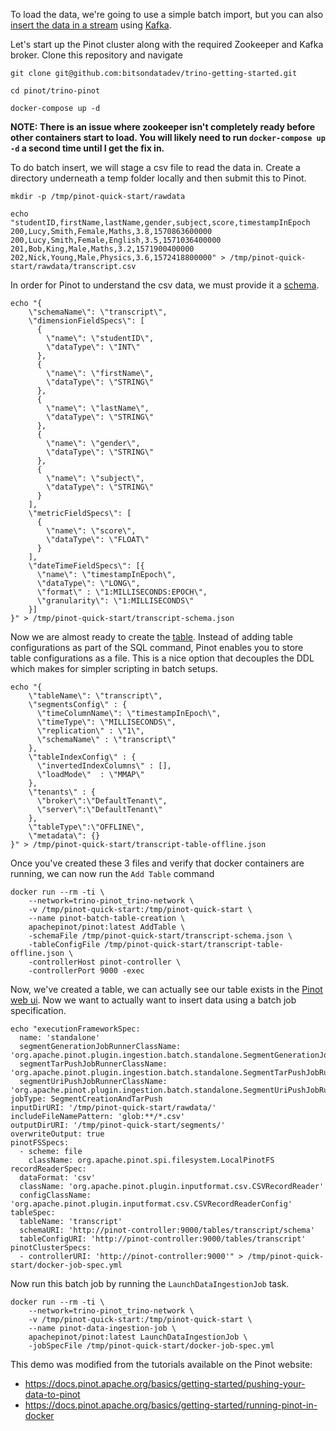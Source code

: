 To load the data, we're going to use a simple batch import, but you can also 
[insert the data in a stream](https://docs.pinot.apache.org/basics/data-import/upsert)
using [Kafka](https://kafka.apache.org/).

Let's start up the Pinot cluster along with the required Zookeeper and Kafka
broker. Clone this repository and navigate
```
git clone git@github.com:bitsondatadev/trino-getting-started.git

cd pinot/trino-pinot

docker-compose up -d
```

**NOTE: There is an issue where zookeeper isn't completely ready before other
containers start to load. You will likely need to run `docker-compose up -d`
a second time until I get the fix in.**

To do batch insert, we will stage a csv file to read the data in. Create a 
directory underneath a temp folder locally and then submit this to Pinot.

```
mkdir -p /tmp/pinot-quick-start/rawdata

echo "studentID,firstName,lastName,gender,subject,score,timestampInEpoch
200,Lucy,Smith,Female,Maths,3.8,1570863600000
200,Lucy,Smith,Female,English,3.5,1571036400000
201,Bob,King,Male,Maths,3.2,1571900400000
202,Nick,Young,Male,Physics,3.6,1572418800000" > /tmp/pinot-quick-start/rawdata/transcript.csv
```

In order for Pinot to understand the csv data, we must provide it a 
[schema](https://docs.pinot.apache.org/configuration-reference/schema).

```
echo "{
    \"schemaName\": \"transcript\",
    \"dimensionFieldSpecs\": [
      {
        \"name\": \"studentID\",
        \"dataType\": \"INT\"
      },
      {
        \"name\": \"firstName\",
        \"dataType\": \"STRING\"
      },
      {
        \"name\": \"lastName\",
        \"dataType\": \"STRING\"
      },
      {
        \"name\": \"gender\",
        \"dataType\": \"STRING\"
      },
      {
        \"name\": \"subject\",
        \"dataType\": \"STRING\"
      }
    ],
    \"metricFieldSpecs\": [
      {
        \"name\": \"score\",
        \"dataType\": \"FLOAT\"
      }
    ],
    \"dateTimeFieldSpecs\": [{
      \"name\": \"timestampInEpoch\",
      \"dataType\": \"LONG\",
      \"format\" : \"1:MILLISECONDS:EPOCH\",
      \"granularity\": \"1:MILLISECONDS\"
    }]
}" > /tmp/pinot-quick-start/transcript-schema.json
```

Now we are almost ready to create the [table](https://docs.pinot.apache.org/basics/components/table). 
Instead of adding table configurations as part of the SQL command, Pinot enables
you to store table configurations as a file. This is a nice option that
decouples the DDL which makes for simpler scripting in batch setups.

```
echo "{
    \"tableName\": \"transcript\",
    \"segmentsConfig\" : {
      \"timeColumnName\": \"timestampInEpoch\",
      \"timeType\": \"MILLISECONDS\",
      \"replication\" : \"1\",
      \"schemaName\" : \"transcript\"
    },
    \"tableIndexConfig\" : {
      \"invertedIndexColumns\" : [],
      \"loadMode\"  : \"MMAP\"
    },
    \"tenants\" : {
      \"broker\":\"DefaultTenant\",
      \"server\":\"DefaultTenant\"
    },
    \"tableType\":\"OFFLINE\",
    \"metadata\": {}
}" > /tmp/pinot-quick-start/transcript-table-offline.json
```

Once you've created these 3 files and verify that docker containers are running,
we can now run the `Add Table` command 

```
docker run --rm -ti \
    --network=trino-pinot_trino-network \
    -v /tmp/pinot-quick-start:/tmp/pinot-quick-start \
    --name pinot-batch-table-creation \
    apachepinot/pinot:latest AddTable \
    -schemaFile /tmp/pinot-quick-start/transcript-schema.json \
    -tableConfigFile /tmp/pinot-quick-start/transcript-table-offline.json \
    -controllerHost pinot-controller \
    -controllerPort 9000 -exec
```

Now, we've created a table, we can actually see our table exists in the 
[Pinot web ui](http://localhost:9000/#/tables). Now we want to actually want to insert data 
using a batch job specification. 

```
echo "executionFrameworkSpec:
  name: 'standalone'
  segmentGenerationJobRunnerClassName: 'org.apache.pinot.plugin.ingestion.batch.standalone.SegmentGenerationJobRunner'
  segmentTarPushJobRunnerClassName: 'org.apache.pinot.plugin.ingestion.batch.standalone.SegmentTarPushJobRunner'
  segmentUriPushJobRunnerClassName: 'org.apache.pinot.plugin.ingestion.batch.standalone.SegmentUriPushJobRunner'
jobType: SegmentCreationAndTarPush
inputDirURI: '/tmp/pinot-quick-start/rawdata/'
includeFileNamePattern: 'glob:**/*.csv'
outputDirURI: '/tmp/pinot-quick-start/segments/'
overwriteOutput: true
pinotFSSpecs:
  - scheme: file
    className: org.apache.pinot.spi.filesystem.LocalPinotFS
recordReaderSpec:
  dataFormat: 'csv'
  className: 'org.apache.pinot.plugin.inputformat.csv.CSVRecordReader'
  configClassName: 'org.apache.pinot.plugin.inputformat.csv.CSVRecordReaderConfig'
tableSpec:
  tableName: 'transcript'
  schemaURI: 'http://pinot-controller:9000/tables/transcript/schema'
  tableConfigURI: 'http://pinot-controller:9000/tables/transcript'
pinotClusterSpecs:
  - controllerURI: 'http://pinot-controller:9000'" > /tmp/pinot-quick-start/docker-job-spec.yml
```
Now run this batch job by running the `LaunchDataIngestionJob` task.
```
docker run --rm -ti \
    --network=trino-pinot_trino-network \
    -v /tmp/pinot-quick-start:/tmp/pinot-quick-start \
    --name pinot-data-ingestion-job \
    apachepinot/pinot:latest LaunchDataIngestionJob \
    -jobSpecFile /tmp/pinot-quick-start/docker-job-spec.yml
```


This demo was modified from the tutorials available on the Pinot website:
 - <https://docs.pinot.apache.org/basics/getting-started/pushing-your-data-to-pinot>
 - <https://docs.pinot.apache.org/basics/getting-started/running-pinot-in-docker>
